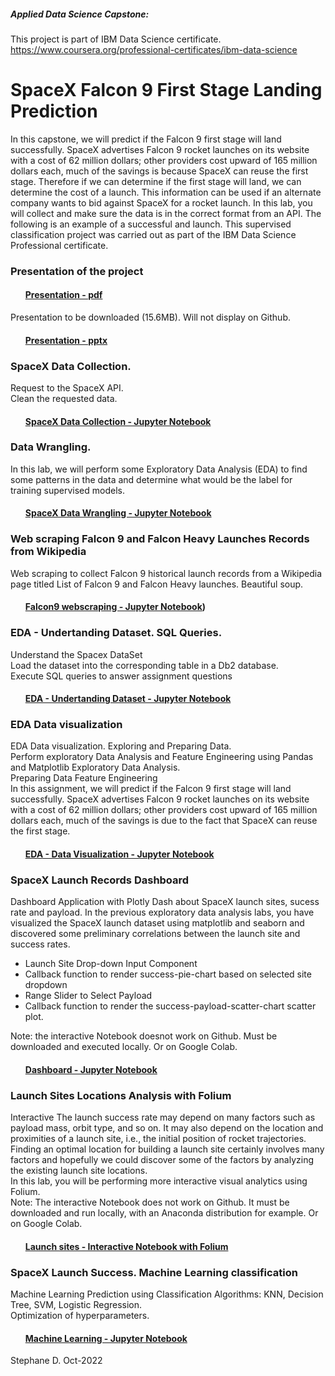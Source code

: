##### Applied Data Science Capstone: 
This project is part of IBM Data Science certificate. https://www.coursera.org/professional-certificates/ibm-data-science
 
# SpaceX Falcon 9 First Stage Landing Prediction

In this capstone, we will predict if the Falcon 9 first stage will land successfully. SpaceX advertises Falcon 9 rocket launches on its website with a cost of 62 million dollars; other providers cost upward of 165 million dollars each, much of the savings is because SpaceX can reuse the first stage. Therefore if we can determine if the first stage will land, we can determine the cost of a launch. This information can be used if an alternate company wants to bid against SpaceX for a rocket launch. In this lab, you will collect and make sure the data is in the correct format from an API. The following is an example of a successful and launch.
This supervised classification project was carried out as part of the IBM Data Science Professional certificate.


### **Presentation of the project** 

#### <ul>[Presentation - pdf](https://github.com/DrStef/Applied_Data_Science_Capstone_SpaceX_IBM/blob/main/Stephane_Dedieu_ds-capstone-template-coursera_v9.pdf)</ul>

Presentation to be downloaded (15.6MB). Will not display on Github. 
#### <ul>[Presentation - pptx](https://github.com/DrStef/Applied_Data_Science_Capstone_SpaceX_IBM/blob/main/Stephane_Dedieu_ds-capstone-template-coursera_v9.pptx)</ul>

### **SpaceX Data Collection.**

Request to the SpaceX API. <br>
Clean the requested data. 

#### <ul>[SpaceX Data Collection - Jupyter Notebook](https://github.com/DrStef/Applied_Data_Science_Capstone_SpaceX_IBM/blob/main/GH_jupyter-labs-spacex-data-collection-api_v5.ipynb)</ul>


### **Data Wrangling.**

In this lab, we will perform some Exploratory Data Analysis (EDA) to find some patterns in the data and determine what would be the label for training supervised models.

#### <ul>[SpaceX Data Wrangling - Jupyter Notebook](https://github.com/DrStef/Applied_Data_Science_Capstone_SpaceX_IBM/blob/main/GH_lab_jupyter_launch_site_location_v4.ipynb)</ul>

### **Web scraping Falcon 9 and Falcon Heavy Launches Records from Wikipedia**

Web scraping to collect Falcon 9 historical launch records from a Wikipedia page titled List of Falcon 9 and Falcon Heavy launches. Beautiful soup. 

#### <ul>[Falcon9 webscraping - Jupyter Notebook](https://github.com/DrStef/Applied_Data_Science_Capstone_SpaceX_IBM/blob/main/GH_jupyter-labs-webscraping_v4.ipynb))</ul>  
  
 
  
### **EDA - Undertanding Dataset. SQL Queries.**

Understand the Spacex DataSet <br>
Load the dataset into the corresponding table in a Db2 database. <br>
Execute SQL queries to answer assignment questions
  
#### <ul>[EDA - Undertanding Dataset - Jupyter Notebook](https://github.com/DrStef/Applied_Data_Science_Capstone_SpaceX_IBM/blob/main/GH_jupyter-labs-eda-sql-coursera_v10.ipynb)</ul>
  

### **EDA Data visualization**

EDA Data visualization. Exploring and Preparing Data.  <br> 
Perform exploratory Data Analysis and Feature Engineering using Pandas and Matplotlib Exploratory Data Analysis. <br>
Preparing Data Feature Engineering<br>
In this assignment, we will predict if the Falcon 9 first stage will land successfully. SpaceX advertises Falcon 9 rocket launches on its website with a cost of 62 million dollars; other providers cost upward of 165 million dollars each, much of the savings is due to the fact that SpaceX can reuse the first stage.

#### <ul>[EDA - Data Visualization - Jupyter Notebook](https://github.com/DrStef/Applied_Data_Science_Capstone_SpaceX_IBM/blob/main/GH_jupyter-labs-eda-dataviz-v10.ipynb)</ul>

 
   
### **SpaceX Launch Records Dashboard**
Dashboard Application with Plotly Dash about SpaceX launch sites, sucess rate and payload. 
  In the previous exploratory data analysis labs, you have visualized the SpaceX launch dataset using matplotlib and seaborn and discovered some preliminary correlations between the launch site and success rates. 
- Launch Site Drop-down Input Component
- Callback function to render success-pie-chart based on selected site dropdown 
- Range Slider to Select Payload 
- Callback function to render the success-payload-scatter-chart scatter plot. 

Note: the interactive Notebook doesnot work on Github. Must be downloaded and executed locally. Or on Google Colab.

#### <ul>[Dashboard - Jupyter Notebook](https://github.com/DrStef/Applied_Data_Science_Capstone_SpaceX_IBM/blob/main/GH_Build_a_Dashboard_Application_with_Plotly_Dash_v10.ipynb) </ul>


### **Launch Sites Locations Analysis with Folium**
 
  Interactive 
The launch success rate may depend on many factors such as payload mass, orbit type, and so on. It may also depend on the location and proximities of a launch site, i.e., the initial position of rocket trajectories. Finding an optimal location for building a launch site certainly involves many factors and hopefully we could discover some of the factors by analyzing the existing launch site locations. <br>
In this lab, you will be performing more interactive visual analytics using Folium.<br>
Note: The interactive Notebook does not work on Github. It must be downloaded and run locally, with an Anaconda distribution for example. Or on Google Colab. 
  
#### <ul>[Launch sites - Interactive Notebook with Folium](https://github.com/DrStef/Applied_Data_Science_Capstone_SpaceX_IBM/blob/main/GH_lab_jupyter_launch_site_location_v4.ipynb)


### **SpaceX Launch Success. Machine Learning classification**

Machine Learning Prediction using Classification Algorithms: KNN, Decision Tree, SVM, Logistic Regression. <br>
Optimization of hyperparameters. 
  
#### <ul>[Machine Learning - Jupyter Notebook](https://github.com/DrStef/Applied_Data_Science_Capstone_SpaceX_IBM/blob/main/GH_SpaceX_Machine%20Learning%20Prediction_Part_5_v8_shuffling.ipynb)</ul>




Stephane D. Oct-2022
